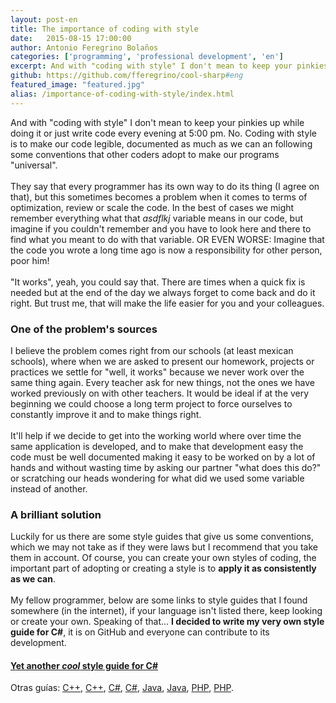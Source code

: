 ```yaml
---
layout: post-en
title: The importance of coding with style
date:   2015-08-15 17:00:00
author: Antonio Feregrino Bolaños
categories: ['programming', 'professional development', 'en']
excerpt: And with "coding with style" I don't mean to keep your pinkies up while doing it or just write code every evening at 5:00 pm. No.
github: https://github.com/fferegrino/cool-sharp#eng
featured_image: "featured.jpg"
alias: /importance-of-coding-with-style/index.html
---  
```

And with "coding with style" I don't mean to keep your pinkies up while doing it or just write code every evening at 5:00 pm. No. Coding with style is to make our code legible, documented as much as we can an following some conventions that other coders adopt to make our programs "universal".  
<br />
They say that every programmer has its own way to do its thing (I agree on that), but this sometimes becomes a problem when it comes to terms of optimization, review or scale the code. In the best of cases we might remember everything what that *asdflkj* variable means in our code, but imagine if you couldn't remember and you have to look here and there to find what you meant to do with that variable. OR EVEN WORSE: Imagine that the code you wrote a long time ago is now a responsibility for other person, poor him!  
<br />
"It works", yeah, you could say that. There are times when a quick fix is needed but at the end of the day we always forget to come back and do it right. But trust me, that will make the life easier for you and your colleagues.

### One of the problem's sources  
I believe the problem comes right from our schools (at least mexican schools), where when we are asked to present our homework, projects or practices we settle for "well, it works" because we never work over the same thing again. Every teacher ask for new things, not the ones we have worked previously on with other teachers. It would be ideal if at the very beginning we could choose a long term project to force ourselves to constantly improve it and to make things right.  
<br />
It'll help if we decide to get into the working world where over time the same application is developed, and to make that development easy the code must be well documented making it easy to be worked on by a lot of hands and without wasting time by asking our partner "what does this do?" or scratching our heads wondering for what did we used some variable instead of another.
  
### A brilliant solution
Luckily for us there are some style guides that give us some conventions, which we may not take as if they were laws but I recommend that you take them in account. Of course, you can create your own styles of coding, the important part of adopting or creating a style is to **apply it as consistently as we can**.  
<br />
My fellow programmer, below are some links to style guides that I found somewhere (in the internet), if your language isn't listed there, keep looking or create your own. Speaking of that... **I decided to write my very own style guide for C#**, it is on GitHub and everyone can contribute to its development.
<br />  
	
#### [Yet another *cool* style guide for C#](https://github.com/fferegrino/cool-sharp/)
Otras guías: [C++](https://sites.google.com/site/fferegrinostorage/-getguiasdeestilo/estilosCPlusPlus1.htm?attredirects=0&d=1), [C++](https://sites.google.com/site/fferegrinostorage/-getguiasdeestilo/estilosCPlusPlus2.pdf?attredirects=0&d=1), [C#](https://sites.google.com/site/fferegrinostorage/-getguiasdeestilo/estilosCsharp1.pdf?attredirects=0&d=1), [C#](https://sites.google.com/site/fferegrinostorage/-getguiasdeestilo/estilosCsharp2.pdf?attredirects=0&d=1), [Java](https://sites.google.com/site/fferegrinostorage/-getguiasdeestilo/estilosJava1.pdf?attredirects=0&d=1), [Java](https://sites.google.com/site/fferegrinostorage/-getguiasdeestilo/estilosJava.pdf?attredirects=0&d=1), [PHP](https://sites.google.com/site/fferegrinostorage/-getguiasdeestilo/estilosPHP1.htm?attredirects=0&d=1), [PHP](https://sites.google.com/site/fferegrinostorage/-getguiasdeestilo/estilosPHP.htm?attredirects=0&d=1).
